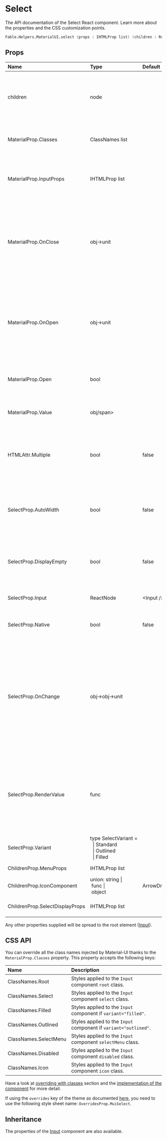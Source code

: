 # Select

<p class="description">The API documentation of the Select React component. Learn more about the properties and the CSS customization points.</p>

```fsharp
Fable.Helpers.MaterialUI.select (props : IHTMLProp list) (children : ReactElement list) : ReactElement
```



## Props

| Name | Type | Default | Description |
|:-----|:-----|:--------|:------------|
| <span class="prop-name">children</span> | <span class="prop-type">node</span> |   | The option elements to populate the select with. Can be some `MenuItem` when `native` is false and `option` when `native` is true. |
| <span class="prop-name">MaterialProp.Classes</span> | <span class="prop-type">ClassNames list</span> |   | Override or extend the styles applied to the component.  See CSS API below for more details.  |
| <span class="prop-name">MaterialProp.InputProps</span> | <span class="prop-type">IHTMLProp list</span> |   | Attributes applied to the `input` element. When `native` is `true`, the attributes are applied on the `select` element. |
| <span class="prop-name">MaterialProp.OnClose</span> | <span class="prop-type">obj->unit</span> |   | Callback fired when the component requests to be closed. Use in controlled mode (see open).<br><br>**Signature:**<br>`(event : obj) -> unit`<br>*event:* The event source of the callback |
| <span class="prop-name">MaterialProp.OnOpen</span> | <span class="prop-type">obj->unit</span> |   | Callback fired when the component requests to be opened. Use in controlled mode (see open).<br><br>**Signature:**<br>`(event : obj) -> unit`<br>*event:* The event source of the callback |
| <span class="prop-name">MaterialProp.Open</span> | <span class="prop-type">bool</span> |   | Control `select` open state. You can only use it when the `native` property is `false` (default). |
| <span class="prop-name">MaterialProp.Value</span> | <span class="prop-type">obj/span> |   | The input value. This property is required when the `native` property is `false` (default). |
| <span class="prop-name">HTMLAttr.Multiple</span> | <span class="prop-type">bool</span> | <span class="prop-default">false</span> | If true, `value` must be an array and the menu will support multiple selections. You can only use it when the `native` property is `false` (default). |
| <span class="prop-name">SelectProp.AutoWidth</span> | <span class="prop-type">bool</span> | <span class="prop-default">false</span> | If true, the width of the popover will automatically be set according to the items inside the menu, otherwise it will be at least the width of the select input. |
| <span class="prop-name">SelectProp.DisplayEmpty</span> | <span class="prop-type">bool</span> | <span class="prop-default">false</span> | If `true`, the selected item is displayed even if its value is empty. You can only use it when the `native` property is `false` (default). |
| <span class="prop-name">SelectProp.Input</span> | <span class="prop-type">ReactNode</span> | <span class="prop-default">&lt;Input /></span> | An `Input` element; does not have to be a material-ui specific `Input`. |
| <span class="prop-name">SelectProp.Native</span> | <span class="prop-type">bool</span> | <span class="prop-default">false</span> | If `true`, the component will be using a native `select` element. |
| <span class="prop-name">SelectProp.OnChange</span> | <span class="prop-type">obj->obj->unit</span> |   | Callback function fired when a menu item is selected.<br><br>**Signature:**<br>`(event: obj) -> (child: obj) -> unit`<br>*event:* The event source of the callback. You can pull out the new value by accessing `event.target.value`.<br>*child:* The react element that was selected when `native` is `false` (default). |
| <span class="prop-name">SelectProp.RenderValue</span> | <span class="prop-type">func</span> |   | Render the selected value. You can only use it when the `native` property is `false` (default).<br><br>**Signature:**<br>`function(value: any) => ReactElement`<br>*value:* The `value` provided to the component. |
| <span class="prop-name">SelectProp.Variant</span> | <span class="prop-type">type&nbsp;SelectVariant&nbsp;=<br>&nbsp;&nbsp;&#124;&nbsp;Standard<br>&nbsp;&nbsp;&#124;&nbsp;Outlined<br>&nbsp;&nbsp;&#124;&nbsp;Filled<br></span> |   | The variant to use. |
| <span class="prop-name">ChildrenProp.MenuProps</span> | <span class="prop-type">IHTMLProp list</span> |   | Properties applied to the [`Menu`](#/api/menu) element. |
| <span class="prop-name">ChildrenProp.IconComponent</span> | <span class="prop-type">union:&nbsp;string&nbsp;&#124;<br>&nbsp;func&nbsp;&#124;<br>&nbsp;object<br></span> | <span class="prop-default">ArrowDropDownIcon</span> | The icon that displays the arrow. |
| <span class="prop-name">ChildrenProp.SelectDisplayProps</span> | <span class="prop-type">IHTMLProp list</span> |   | Properties applied to the clickable div element. |

Any other properties supplied will be spread to the root element ([Input](#/api/input)).

## CSS API

You can override all the class names injected by Material-UI thanks to the `MaterialProp.Classes` property.
This property accepts the following keys:


| Name | Description |
|:-----|:------------|
| <span class="prop-name">ClassNames.Root</span> | Styles applied to the `Input` component `root` class.
| <span class="prop-name">ClassNames.Select</span> | Styles applied to the `Input` component `select` class.
| <span class="prop-name">ClassNames.Filled</span> | Styles applied to the `Input` component if `variant="filled"`.
| <span class="prop-name">ClassNames.Outlined</span> | Styles applied to the `Input` component if `variant="outlined"`.
| <span class="prop-name">ClassNames.SelectMenu</span> | Styles applied to the `Input` component `selectMenu` class.
| <span class="prop-name">ClassNames.Disabled</span> | Styles applied to the `Input` component `disabled` class.
| <span class="prop-name">ClassNames.Icon</span> | Styles applied to the `Input` component `icon` class.

Have a look at [overriding with classes](#/customization/overrides) section
and the [implementation of the component](https://github.com/mui-org/material-ui/tree/master/packages/material-ui/src/Select/Select.js)
for more detail.

If using the `overrides` key of the theme as documented
[here](#/customization/themes),
you need to use the following style sheet name: `OverridesProp.MuiSelect`.

## Inheritance

The properties of the [Input](#/api/input) component are also available.
<!-- You can take advantage of this behavior to [target nested components](/guides/api/#spread). -->

<!--## Demos-->

<!--- [Selects](/demos/selects/)-->

